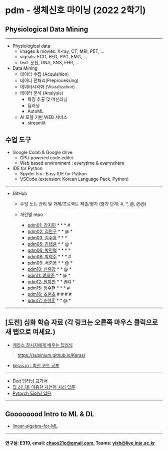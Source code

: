 # pdm - 생체신호 마이닝 (2022 2학기)
## Physiological Data Mining
---
* Physiological data
  - images & movies: X-ray, CT, MRI, PET, ...
  - signals: ECG, EEG, PPG, EMG, ...
  - text: 문진, DNA, SNS, EHR, ...
* Data Mining
  - 데이터 수집 (Acquisition)
  - 데이터 전처리(Preprocessing)
  - 데이터시각화 (Visualization)
  - 데이터 분석 (Analysis)
    * 특징 추출 및 머신러닝
    * 딥러닝
    * AutoML
  - AI 모델 기반 WEB 서비스
    * streamlit
    
## 수업 도구
* Google Colab & Google drive
  - GPU powered code editor
  - Web based environment : everytime & everywhere
* IDE for Python
  - Spyder 5.x : Easy IDE for Python
  - VSCode (extension: Korean Language Pack, Python)
---
* GitHub
  - 수업 노트 관리 및 과제/프로젝트 제출/평가 (평가 단계: #, *, @, @@)
  
  - 개인별 repo  
    * [pdm01: 강지민](https://github.com/rkdwlals37/pdm01) * * * #
    * [pdm02: 김민구](https://github.com/alsrn36533/pdm02) * * @ *
    * [pdm03: 김수웅](https://github.com/rlatndnd9804/pdm03) * * *
    * [pdm05: 김태윤](https://github.com/kimtaeyoon1/pdm05) * * @ *
    * [pdm06: 박민혁](https://github.com/minhyeokpark/pdm06) * * * *
    * [pdm08: 박희주](https://github.com/suyangegrong/pdm08) * * * #
    * [pdm09: 서준용](https://github.com/joi0804/pdm09) * * @ *
    * [pdm10: 신유창](https://github.com/pdm10/pdm10) * * @ *
    * [pdm11: 여창준](https://github.com/dpfpsel0622/pdm11) * * @ *
    * [pdm12: 원지찬](https://github.com/dnjswlcks67/pdm12) * * @Q *
    * [pdm15: 정수현](https://github.com/jungsh210/pbm15) * * * #
    * [pdm16: 조현호]() # # # #
    * [pdm17: 조현훈](https://github.com/pdm17/pdm17) * * @ *


---
 
 ## [도전] 심화 학습 자료 (각 링크는 오른쪽 마우스 클릭으로 새 탭으로 여세요.)

 - [케라스 창시자에게 배우는 딥러닝](https://github.com/rickiepark/deep-learning-with-python-notebooks) 
 > https://subinium.github.io/Keras/
 - [keras.io : 최신 코드 공부](https://keras.io)
 ---
 - [Doit 딥러닝 교과서](http://easyspub.co.kr/20_Menu/BookView/472/PUB) 
 - [딥 러닝을 이용한 자연어 처리 입문](https://wikidocs.net/book/2155)
 - [Pytorch 딥러닝 입문](https://github.com/Justin-A/DeepLearning101)  
 ---
 ## Goooooood Intro to ML & DL
 - [linear-algebra-for-ML](https://www.freecodecamp.org/news/how-machine-learning-leverages-linear-algebra-to-optimize-model-trainingwhy-you-should-learn-the-fundamentals-of-linear-algebra/)
 ---
 
  #### 연구실: E319, email: chaos21c@gmail.com, Teams: yish@live.inje.ac.kr
 
